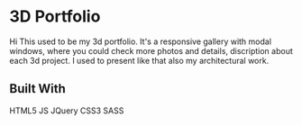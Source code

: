 # 3D Portfolio

Hi This used to be my 3d portfolio.
It's a responsive gallery with modal windows, where you could check more photos
and details, discription about each 3d project. I used to present like that also
my architectural work.


## Built With

HTML5
JS
JQuery
CSS3
SASS
